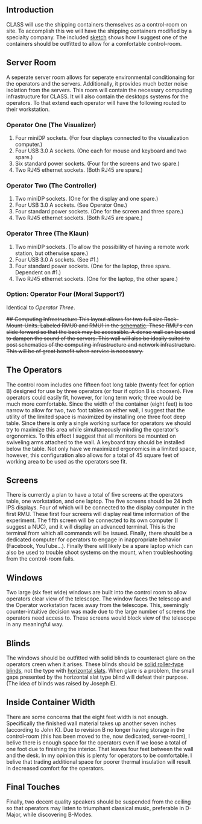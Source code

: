 ## Introduction
CLASS will use the shipping containers themselves as a control-room on site. To accomplish this we will have the shipping containers modified by a specialty company. The included [sketch](https://github.com/gothed/portfolio/blob/master/container/container.svg) shows how I suggest one of the containers should be outfitted to allow for a comfortable control-room.

## Server Room
A seperate server room allows for seperate environmental conditionaing for the operators and the servers. Additionally, it provides much better noise isolation from the servers. This room will contain the necessary computing infrastructure for CLASS. It will also contain the desktops systems for the operators. To that extend each operator will have the following routed to their workstation.

### Operator One (The Visualizer)
1. Four miniDP sockets. (For four displays connected to the visualization computer.)
2. Four USB 3.0 A sockets. (One each for mouse and keyboard and two spare.)
3. Six standard power sockets. (Four for the screens and two spare.)
4. Two RJ45 ethernet sockets. (Both RJ45 are spare.)

### Operator Two (The Controller)
1. Two miniDP sockets. (One for the display and one spare.)
2. Four USB 3.0 A sockets. (See Operator One.)
3. Four standard power sockets. (One for the screen and three spare.)
4. Two RJ45 ethernet sockets. (Both RJ45 are spare.)

### Operator Three (The Klaun)
1. Two miniDP sockets. (To allow the possibility of having a remote work station, but otherwise spare.)
2. Four USB 3.0 A sockets. (See #1.)
3. Four standard power sockets. (One for the laptop, three spare. Dependent on #1.)
4. Two RJ45 ethernet sockets. (One for the laptop, the other spare.)

### Option: Operator Four (Moral Support?)
Identical to *Operator Three*.

<s>## Computing Infrastructure
This layout allows for two full size Rack-Mount-Units. Labeled RMU0 and RMU1 in the  [schematic](https://github.com/gothed/portfolio/blob/master/container/container.svg). These RMU's can slide forward so that the back may be accessible. A dense wall can be used to dampen the sound of the servers. This wall will also be ideally suited to post schematics of the computing infrastructure and network infrastructure. This will be of great benefit when service is necessary.</s>

## The Operators
The control room includes one fifteen foot long table (twenty feet for option B) designed for use by three operators (or four if option B is choosen). Five operators could easily fit, however, for long term work; three would be much more comfortable. Since the width of the container (eight feet) is too narrow to allow for two, two foot tables on either wall, I suggest that the utility of the limited space is maximized by installing one three foot deep table. <The opposite wall can support a one foot deep shelving unit.> Since there is only a single working surface for operators we should try to maximize this area while simultaneously minding the operator's ergonomics. To this effect I suggest that all monitors be mounted on swiveling arms attached to the wall. A keyboard tray should be installed below the table. Not only have we maximized ergonomics in a limited space, however, this configuration also allows for a total of 45 square feet of working area to be used as the operators see fit.

## Screens
There is currently a plan to have a total of five screens at the operators table, one workstation, and one laptop. The five screens should be 24 inch IPS displays. Four of which will be connected to the display computer in the first RMU. These first four screens will display real time information of the experiment. The fifth screen will be connected to its own computer (I suggest a NUC), and it will display an advanced terminal. This is the terminal from which all commands will be issued. Finally, there should be a dedicated computer for operators to engage in inappropriate behavior (Facebook, YouTube...). Finally there will likely be a spare laptop which can also be used to trouble shoot systems on the mount, when troubleshooting from the control-room fails.

## Windows
Two large (six feet wide) windows are built into the control room to allow operators clear view of the telescope. The window faces the telescop and the Operator workstation faces away from the telescope. This, seemingly counter-intuitive decision was made due to the large number of screens the operators need access to. These screens would block view of the telescope in any meaningful way.

## Blinds
The windows should be outfitted with solid blinds to counteract glare on the operators creen when it arises. These blinds should be [solid roller-type blinds](http://upload.wikimedia.org/wikipedia/en/thumb/f/fa/Roller_blind.jpg/1024px-Roller_blind.jpg), not the type with [horizontal slats](http://upload.wikimedia.org/wikipedia/commons/6/65/Jalousie-1.jpg). When glare is a problem, the small gaps presented by the horizontal slat type blind will defeat their purpose. (The idea of blinds was raised by Joseph E).

## Inside Container Width
There are some concerns that the eight feet width is not enough. Specifically the finished wall material takes up another seven inches (according to John K). Due to revision B no longer having storage in the control-room (this has been moved to the, now dedicated, server-room), I belive there is enough space for the operators even if we loose a total of one foot due to finishing the interior. That leaves four feet between the wall and the desk. In my opinion this is plenty for operators to be comfortable. I belive that trading additional space for poorer thermal insulation will result in decreased comfort for the operators.

## Final Touches
Finally, two decent quality speakers should be suspended from the ceiling so that operators may listen to triumphant classical music, preferable in D-Major, while discovering B-Modes.
